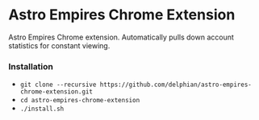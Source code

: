 Astro Empires Chrome Extension
===================

Astro Empires Chrome extension. Automatically pulls down account statistics for constant viewing.

### Installation ###

 * `git clone --recursive https://github.com/delphian/astro-empires-chrome-extension.git`
 * `cd astro-empires-chrome-extension`
 * `./install.sh`
